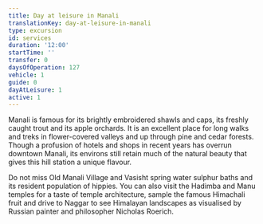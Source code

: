 ```yaml
---
title: Day at leisure in Manali
translationKey: day-at-leisure-in-manali
type: excursion
id: services
duration: '12:00'
startTime: ''
transfer: 0
daysOfOperation: 127
vehicle: 1
guide: 0
dayAtLeisure: 1
active: 1
---
```

Manali is famous for its brightly embroidered shawls and caps, its freshly caught trout and its apple orchards. It is an excellent place for long walks and treks in flower-covered valleys and up through pine and cedar forests. Though a profusion of hotels and shops in recent years has overrun downtown Manali, its environs still retain much of the natural beauty that gives this hill station a unique flavour.     


Do not miss Old Manali Village and Vasisht spring water sulphur baths and its resident population of hippies. You can also visit the Hadimba and Manu temples for a taste of temple architecture, sample the famous Himachali fruit and drive to Naggar to see Himalayan landscapes as visualised by Russian painter and philosopher Nicholas Roerich.